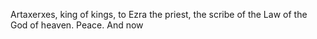 Artaxerxes, king of kings, to Ezra the priest, the scribe of the Law of the God of heaven. Peace. And now
